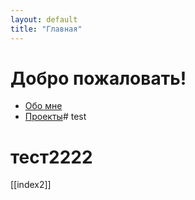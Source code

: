 ```yaml
---
layout: default
title: "Главная"
---
```


# Добро пожаловать!

- [Обо мне](about.md)
- [Проекты](projects.md)# test


# тест2222



[[index2]]
